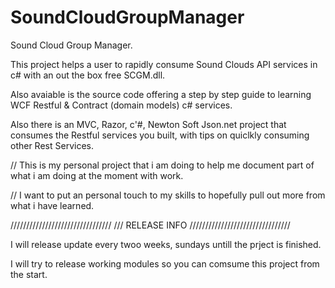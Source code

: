 SoundCloudGroupManager
======================

Sound Cloud Group Manager. 

This project helps a user to rapidly consume Sound Clouds API services in c# with an out the box free SCGM.dll.

Also avaiable is the source code offering a step by step guide to learning WCF Restful & Contract (domain models) c# services.

Also there is an MVC, Razor, c'#, Newton Soft Json.net project that consumes the Restful services you built, with tips on quiclkly consuming other Rest Services.

// This is my personal project that i am doing to help me document part of what i am doing at the moment with work.

// I want to put an personal touch to my skills to hopefully pull out more from what i have learned.


////////////////////////////////
/// RELEASE INFO
////////////////////////////////

I will release update every twoo weeks, sundays untill the prject is finished.

I will try to release working modules so you can comsume this project from the start.

